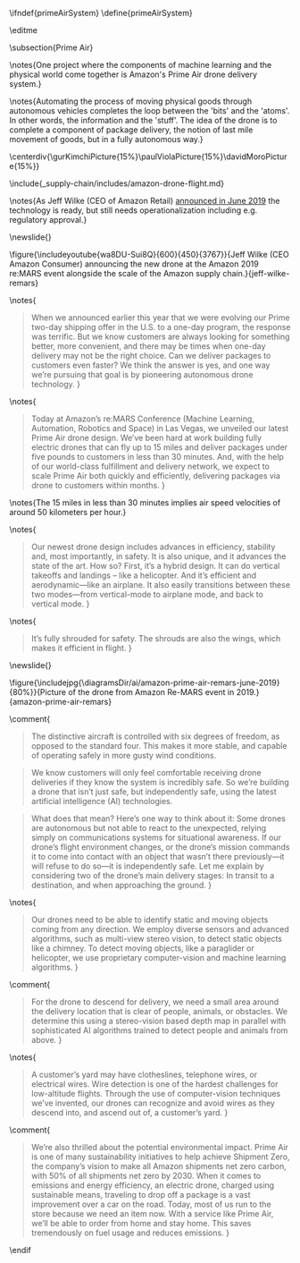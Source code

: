 \ifndef{primeAirSystem}
\define{primeAirSystem}

\editme

\subsection{Prime Air}

\notes{One project where the components of machine learning and the physical world come together is Amazon's Prime Air drone delivery system.}

\notes{Automating the process of moving physical goods through autonomous vehicles completes the loop between the 'bits' and the 'atoms'. In other words, the information and the 'stuff'. The idea of the drone is to complete a component of package delivery, the notion of last mile movement of goods, but in a fully autonomous way.}

\centerdiv{\gurKimchiPicture{15%}\paulViolaPicture{15%}\davidMoroPicture{15%}}

\include{_supply-chain/includes/amazon-drone-flight.md}

\notes{As Jeff Wilke (CEO of Amazon Retail)
[announced in June 2019](https://blog.aboutamazon.com/transportation/a-drone-program-taking-flight)
the technology is ready, but still needs operationalization including e.g. regulatory approval.}

\newslide{}

\figure{\includeyoutube{wa8DU-Sui8Q}{600}{450}{3767}}{Jeff Wilke (CEO Amazon Consumer) announcing the new drone at the Amazon 2019 re:MARS event alongside the scale of the Amazon supply chain.}{jeff-wilke-remars}


\notes{
> When we announced earlier this year that we were evolving our Prime
> two-day shipping offer in the U.S. to a one-day program, the
> response was terrific. But we know customers are always looking for
> something better, more convenient, and there may be times when
> one-day delivery may not be the right choice. Can we deliver
> packages to customers even faster? We think the answer is yes, and
> one way we’re pursuing that goal is by pioneering autonomous drone
> technology.
}

\notes{
> Today at Amazon’s re:MARS Conference (Machine Learning, Automation,
> Robotics and Space) in Las Vegas, we unveiled our latest Prime Air
> drone design. We’ve been hard at work building fully electric drones
> that can fly up to 15 miles and deliver packages under five pounds
> to customers in less than 30 minutes. And, with the help of our
> world-class fulfillment and delivery network, we expect to scale
> Prime Air both quickly and efficiently, delivering packages via
> drone to customers within months.
}

\notes{The 15 miles in less than 30 minutes implies air speed velocities of around 50 kilometers per hour.} 

\notes{
> Our newest drone design includes advances in efficiency, stability
> and, most importantly, in safety. It is also unique, and it advances
> the state of the art. How so? First, it’s a hybrid design. It can do
> vertical takeoffs and landings – like a helicopter. And it’s
> efficient and aerodynamic—like an airplane. It also easily
> transitions between these two modes—from vertical-mode to airplane
> mode, and back to vertical mode.
}

\notes{
> It’s fully shrouded for safety. The shrouds are also the wings,
> which makes it efficient in flight.
}

\newslide{}

\figure{\includejpg{\diagramsDir/ai/amazon-prime-air-remars-june-2019}{80%}}{Picture of the drone from Amazon Re-MARS event in 2019.}{amazon-prime-air-remars}

\comment{
> The distinctive aircraft is controlled with six degrees of freedom,
> as opposed to the standard four. This makes it more stable, and
> capable of operating safely in more gusty wind conditions.

> We know customers will only feel comfortable receiving drone
> deliveries if they know the system is incredibly safe. So we’re
> building a drone that isn’t just safe, but independently safe, using
> the latest artificial intelligence (AI) technologies.

> What does that mean? Here’s one way to think about it: Some drones
> are autonomous but not able to react to the unexpected, relying
> simply on communications systems for situational awareness. If our
> drone’s flight environment changes, or the drone‘s mission commands
> it to come into contact with an object that wasn’t there
> previously—it will refuse to do so—it is independently safe.  Let me
> explain by considering two of the drone’s main delivery stages: In
> transit to a destination, and when approaching the ground.
}

\notes{
> Our drones need to be able to identify static and moving objects
> coming from any direction. We employ diverse sensors and advanced
> algorithms, such as multi-view stereo vision, to detect static
> objects like a chimney. To detect moving objects, like a paraglider
> or helicopter, we use proprietary computer-vision and machine
> learning algorithms.
}

\comment{
> For the drone to descend for delivery, we need a small area around
> the delivery location that is clear of people, animals, or
> obstacles. We determine this using a stereo-vision based depth map in
> parallel with sophisticated AI algorithms trained to detect people
> and animals from above.
}

\notes{
> A customer’s yard may have clotheslines, telephone wires, or
> electrical wires. Wire detection is one of the hardest challenges
> for low-altitude flights. Through the use of computer-vision
> techniques we’ve invented, our drones can recognize and avoid wires
> as they descend into, and ascend out of, a customer’s yard.
}

\comment{
> We’re also thrilled about the potential environmental impact. Prime
> Air is one of many sustainability initiatives to help achieve
> Shipment Zero, the company’s vision to make all Amazon shipments net
> zero carbon, with 50% of all shipments net zero by 2030. When it
> comes to emissions and energy efficiency, an electric drone, charged
> using sustainable means, traveling to drop off a package is a vast
> improvement over a car on the road. Today, most of us run to the
> store because we need an item now. With a service like Prime Air,
> we’ll be able to order from home and stay home. This saves
> tremendously on fuel usage and reduces emissions.
}


\endif
